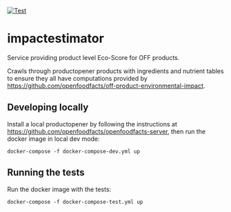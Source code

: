 [![Test](https://github.com/openfoodfacts/impactestimator/actions/workflows/test.yml/badge.svg)](https://github.com/openfoodfacts/impactestimator/actions/workflows/test.yml)

# impactestimator
Service providing product level Eco-Score for OFF products.

Crawls through productopener products with ingredients and nutrient tables to ensure they all have
computations provided by https://github.com/openfoodfacts/off-product-environmental-impact.

## Developing locally

Install a local productopener by following the instructions at https://github.com/openfoodfacts/openfoodfacts-server, then run the docker image in local dev mode:

```
docker-compose -f docker-compose-dev.yml up
```

## Running the tests

Run the docker image with the tests:

```
docker-compose -f docker-compose-test.yml up
```

